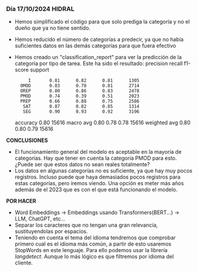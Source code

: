 ### Día 17/10/2024 HIDRAL 

- Hemos simplificado el código para que solo prediga la categoría y no el dueño que ya no tiene sentido.
- Hemos reducido el número de categorías a predecir, ya que no había suficientes datos en las demás categorías para que fuera efectivo
- Hemos creado un "classification_report" para ver la predicción de la categoría por tipo de tarea. Este ha sido el resultado:
    precision    recall  f1-score   support

           I       0.81      0.82      0.81      1305
        OMOD       0.83      0.78      0.81      2714
        OREP       0.80      0.86      0.83      2478
        PMOD       0.74      0.39      0.51      2023
        PREP       0.66      0.88      0.75      2586
         SAT       0.87      0.82      0.85      1314
         SEG       0.90      0.93      0.92      3196

    accuracy                           0.80     15616
   macro avg       0.80      0.78      0.78     15616
weighted avg       0.80      0.80      0.79     15616

**CONCLUSIONES**

- El funcionamiento general del modelo es aceptable en la mayoría de categorías. Hay que tener en cuenta la categoría PMOD para esto. ¿Puede ser que estos datos no sean reales totalmente?
- Los datos en algunas categorías no es suficiente, ya que hay muy pocos registros. Incluso puede que haya demasiados pocos registros para estas categorías, pero iremos viendo. Una opción es meter más años además de el 2023 que es con el que está funcionando el modelo.

**POR HACER**

- Word Embeddings -> Embeddings usando Transformers(BERT...) -> LLM, ChatGPT, etc...
- Separar los caracteres que no tengan una gran relevancia, sustituyendolas por espacios.
- Teniendo en cuenta el tema del idioma tendremos que comprobar primero cual es el idioma más común, a partir de esto usaremos StopWords en este lenguaje. Para ello podemos usar la librería *langdetect*. Aunque lo más lógico es que filtremos por idioma del cliente.
 